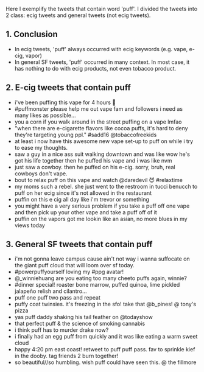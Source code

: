 Here I exemplify the tweets that contain word 'puff'. I divided the tweets into 2 class: ecig tweets and general tweets (not ecig tweets). 

## 1. Conclusion
- In ecig tweets, 'puff' always occurred with ecig keywords (e.g. vape, e-cig, vapor)
- In general SF tweets, 'puff' occurred in many context. In most case, it has nothing to do with ecig products, not even tobacco product.

## 2. E-cig tweets that contain puff
- i've been puffing this vape for 4 hours 🤕
- #puffmonster please help me out vape fam and followers i need as many likes as possible…
- you a corn if you walk around in the street puffing on a vape lmfao
- "when there are e-cigarette flavors like cocoa puffs, it's hard to deny they're targeting young ppl." #sadd16 @tobaccofreekids
- at least i now have this awesome new vape set-up to puff on while i try to ease my thoughts.
- saw a guy in a nice ass suit walking downtown and was like wow he's got his life together then he puffed his vape and i was like nvm
- just saw a cowboy. then he puffed on his e-cig. sorry, bruh, real cowboys don't vape.
- bout to relax puff on this vape and watch @daredevil 😈 #relaxtime
- my moms such a rebel. she just went to the restroom in tucci benucch to puff on her ecig since it's not allowed in the restaurant
- puffin on this e cig all day like i'm trevor or something
- you might have a very serious problem if you take a puff off one vape and then pick up your other vape and take a puff off of it
- puffin on the vapors got me lookin like an asian, no more blues in my views today

## 3. General SF tweets that contain puff
- i'm not gonna leave campus cause ain't not way i wanna suffocate on the giant puff cloud that will loom over sf today.
- #powerpuffyourself loving my #ppg avatar!
- @_winniehuang are you eating too many cheeto puffs again, winnie?
- #dinner special! roaster bone marrow, puffed quinoa, lime pickled jalapeño relish and cilantro… 
- puff one puff two pass and repeat
- puffy coat twinsies. it's freezing in the sfo! take that @b_pines! @ tony's pizza
- yas puff daddy shaking his tail feather on @todayshow
- that perfect puff &amp; the science of smoking cannabis 
- i think puff has to murder drake now?
- i finally had an egg puff from quickly and it was like eating a warm sweet cloud
- happy 4:20 pm east coast! retweet to puff puff pass. fav to sprinkle kief in the dooby. tag friends 2 burn together!
- so beautiful//so humbling. wish puff could have seen this. @ the fillmore 
